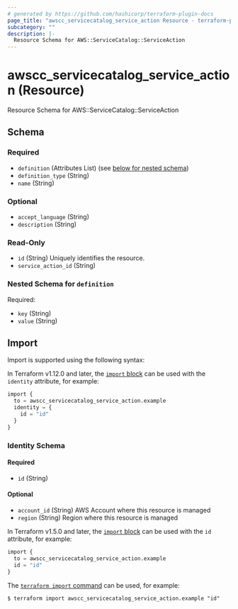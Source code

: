 ```yaml
---
# generated by https://github.com/hashicorp/terraform-plugin-docs
page_title: "awscc_servicecatalog_service_action Resource - terraform-provider-awscc"
subcategory: ""
description: |-
  Resource Schema for AWS::ServiceCatalog::ServiceAction
---
```


# awscc_servicecatalog_service_action (Resource)

Resource Schema for AWS::ServiceCatalog::ServiceAction



<!-- schema generated by tfplugindocs -->
## Schema

### Required

- `definition` (Attributes List) (see [below for nested schema](#nestedatt--definition))
- `definition_type` (String)
- `name` (String)

### Optional

- `accept_language` (String)
- `description` (String)

### Read-Only

- `id` (String) Uniquely identifies the resource.
- `service_action_id` (String)

<a id="nestedatt--definition"></a>
### Nested Schema for `definition`

Required:

- `key` (String)
- `value` (String)

## Import

Import is supported using the following syntax:

In Terraform v1.12.0 and later, the [`import` block](https://developer.hashicorp.com/terraform/language/import) can be used with the `identity` attribute, for example:

```terraform
import {
  to = awscc_servicecatalog_service_action.example
  identity = {
    id = "id"
  }
}
```

<!-- schema generated by tfplugindocs -->
### Identity Schema

#### Required

- `id` (String)

#### Optional

- `account_id` (String) AWS Account where this resource is managed
- `region` (String) Region where this resource is managed

In Terraform v1.5.0 and later, the [`import` block](https://developer.hashicorp.com/terraform/language/import) can be used with the `id` attribute, for example:

```terraform
import {
  to = awscc_servicecatalog_service_action.example
  id = "id"
}
```

The [`terraform import` command](https://developer.hashicorp.com/terraform/cli/commands/import) can be used, for example:

```shell
$ terraform import awscc_servicecatalog_service_action.example "id"
```
